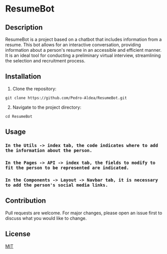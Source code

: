 # ResumeBot

## Description

ResumeBot is a project based on a chatbot that includes information from a resume. This bot allows for an interactive conversation, providing information about a person's resume in an accessible and efficient manner. It is an ideal tool for conducting a preliminary virtual interview, streamlining the selection and recruitment process.

## Installation

1. Clone the repository:

``git clone https://github.com/Pedro-Aldea/ResumeBot.git``

2. Navigate to the project directory:

``cd ResumeBot``

## Usage
### ``In the Utils -> index tab, the code indicates where to add the information about the person.``
### ``In the Pages -> API -> index tab, the fields to modify to fit the person to be represented are indicated.``
### ``In the Components -> Layout -> Navbar tab, it is necessary to add the person's social media links.``

## Contribution

Pull requests are welcome. For major changes, please open an issue first to discuss what you would like to change.

## License

[MIT](https://choosealicense.com/licenses/mit/)
